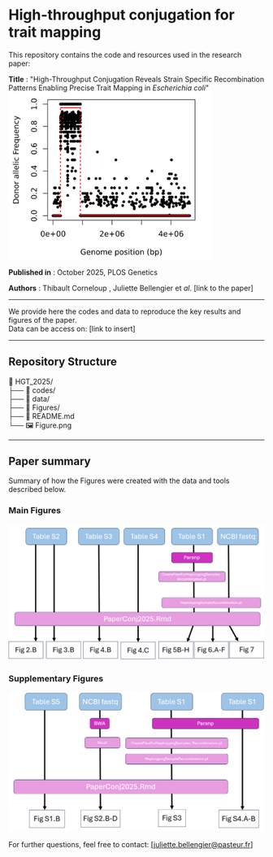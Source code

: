 # High-throughput conjugation for trait mapping

This repository contains the code and resources used in the research paper:

**Title** : "High-Throughput Conjugation Reveals Strain Specific Recombination Patterns Enabling Precise Trait Mapping in *Escherichia coli*"
<img src="Figure.png" alt="figure" width="400" />

**Published in** : October 2025, PLOS Genetics

**Authors** : Thibault Corneloup , Juliette Bellengier et *al*. [link to the paper]  

___
We provide here the codes and data to reproduce the key results and figures of the paper.    
Data can be access on: 
[link to insert]
___

## **Repository Structure**  
📂 HGT_2025/  
├── 📂 codes/  
├── 📂 data/  
├── 📂 Figures/  
├── 📄 README.md  
└── 🖼️ Figure.png  
___

## **Paper summary**  
Summary of how the Figures were created with the data and tools described below.
### **Main Figures**  
<img src="Figures/Raw_to_final_data1.png" alt="figure" width="800" />

### **Supplementary Figures**  

<img src="Figures/Raw_to_final_data2.png" alt="figure" width="800" />


For further questions, feel free to contact: [juliette.bellengier@pasteur.fr]

